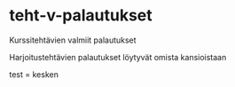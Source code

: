 # teht-v-palautukset

Kurssitehtävien valmiit palautukset

Harjoitustehtävien palautukset löytyvät omista kansioistaan

test = kesken
